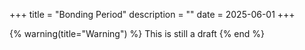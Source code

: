 +++
title = "Bonding Period"
description = ""
date = 2025-06-01
+++

{% warning(title="Warning") %} 
This is still a draft 
{% end %}